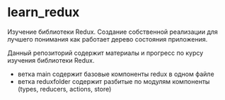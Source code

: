 # learn_redux
Изучение библиотеки Redux. Создание собственной реализации для лучшего понимания как работает дерево состояния приложения.


Данный репозиторий содержит материалы и прогресс по курсу изучения библиотеки Redux.

- ветка main содержит базовые компоненты redux в одном файле
- ветка reduxfolder содержит разбитые по модулям компоненты (types, reducers, actions, store)

